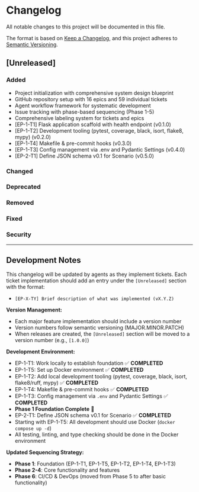 # Changelog

All notable changes to this project will be documented in this file.

The format is based on [Keep a Changelog](https://keepachangelog.com/en/1.0.0/),
and this project adheres to [Semantic Versioning](https://semver.org/spec/v2.0.0.html).

## [Unreleased]

### Added
- Project initialization with comprehensive system design blueprint
- GitHub repository setup with 16 epics and 59 individual tickets
- Agent workflow framework for systematic development
- Issue tracking with phase-based sequencing (Phase 1-5)
- Comprehensive labeling system for tickets and epics
- [EP-1-T1] Flask application scaffold with health endpoint (v0.1.0)
- [EP-1-T2] Development tooling (pytest, coverage, black, isort, flake8, mypy) (v0.2.0)
- [EP-1-T4] Makefile & pre-commit hooks (v0.3.0)
- [EP-1-T3] Config management via .env and Pydantic Settings (v0.4.0)
- [EP-2-T1] Define JSON schema v0.1 for Scenario (v0.5.0)

### Changed

### Deprecated

### Removed

### Fixed

### Security

---

## Development Notes

This changelog will be updated by agents as they implement tickets. Each ticket implementation should add an entry under the `[Unreleased]` section with the format:

- `[EP-X-TY] Brief description of what was implemented (vX.Y.Z)`

**Version Management:**
- Each major feature implementation should include a version number
- Version numbers follow semantic versioning (MAJOR.MINOR.PATCH)
- When releases are created, the `[Unreleased]` section will be moved to a version number (e.g., `[1.0.0]`)

**Development Environment:**
- EP-1-T1: Work locally to establish foundation ✅ **COMPLETED**
- EP-1-T5: Set up Docker environment ✅ **COMPLETED**
- EP-1-T2: Add local development tooling (pytest, coverage, black, isort, flake8/ruff, mypy) ✅ **COMPLETED**
- EP-1-T4: Makefile & pre-commit hooks ✅ **COMPLETED**
- EP-1-T3: Config management via `.env` and Pydantic Settings ✅ **COMPLETED**
- **Phase 1 Foundation Complete** 🎉
- EP-2-T1: Define JSON schema v0.1 for Scenario ✅ **COMPLETED**
- Starting with EP-1-T5: All development should use Docker (`docker compose up -d`)
- All testing, linting, and type checking should be done in the Docker environment

**Updated Sequencing Strategy:**
- **Phase 1**: Foundation (EP-1-T1, EP-1-T5, EP-1-T2, EP-1-T4, EP-1-T3)
- **Phase 2-4**: Core functionality and features
- **Phase 6**: CI/CD & DevOps (moved from Phase 5 to after basic functionality)
